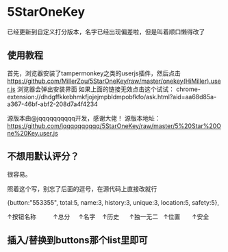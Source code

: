 # 5StarOneKey
已经更新到自定义打分版本，名字已经出现偏差啦，但是叫着顺口懒得改了

使用教程
-------------
首先，浏览器安装了tampermonkey之类的userjs插件，然后点击
https://github.com/MillerZou/5StarOneKey/raw/master/onekey(HiMiller).user.js
浏览器会弹出安装界面
如果上面的链接无效点击这个试试：
chrome-extension://dhdgffkkebhmkfjojejmpbldmpobfkfo/ask.html?aid=aa68d85a-a367-46bf-abf2-208d7a4f4234

源版本由@jqqqqqqqqqq开发，感谢大佬！
源版本地址：https://github.com/jqqqqqqqqqq/5StarOneKey/raw/master/5%20Star%20One%20Key.user.js

不想用默认评分？
-------------
很容易。

照着这个写，别忘了后面的逗号，在源代码上直接改就行

{button:"553355", total:5, name:3, history:3, unique:3, location:5, safety:5},

↑按钮名称          ↑总分     ↑名字    ↑历史      ↑独一无二   ↑位置       ↑安全

插入/替换到buttons那个list里即可
------------------------------------------------------------------------------------

